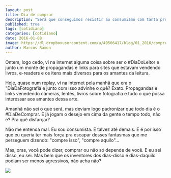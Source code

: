 ```yaml
---
layout: post
title: Dia de comprar
description: "Será que conseguimos resistir ao consumismo com tanta propaganda?"
published: true
tags: [cotidiano]
categories: [cotidiano]
date: 2016-01-08
image: https://dl.dropboxusercontent.com/u/49566417/blog/01_2016/compre.png
author: Marcos Ramon
---
```


Ontem, logo cedo, vi na internet alguma coisa sobre ser o #DiaDoLeitor e junto um monte de propagandas e links para sites que estavam vendendo livros, e-readers e os itens mais diversos para os amantes da leitura.

Hoje, quase num replay, vi na internet pela manhã que era o "DiaDaFotografia e junto com isso advinhe o quê? Exato. Propagandas e links venedendo câmeras, lentes, livros sobre fotografia e tudo o que possa interessar aos amantes dessa arte.

Amanhã não sei o que será, mas deviam logo padronizar que todo dia é o #DiaDeComprar. E já jogam o desejo em cima da gente o tempo todo, não é? Pra quê disfarçar?

Não me entenda mal. Eu sou consumista. E talvez até demais. E é por isso que eu queria ter mais força pra escapar desses fantasmas que me perseguem dizendo: "compre isso", "compre aquilo"...

Mas, oras, você pode dizer, comprar ou não só depende de você. E eu sei disso, eu sei. Mas bem que os inventores dos dias-disso e dias-daquilo podiam ser menos agressivos, não acha não?

<img src="https://dl.dropboxusercontent.com/u/49566417/blog/01_2016/compre.png">
